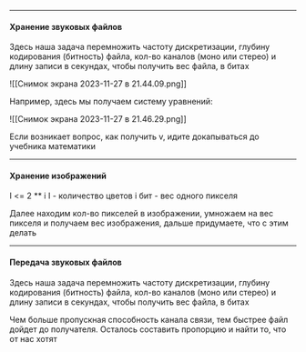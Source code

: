 ***

#### Хранение звуковых файлов

Здесь наша задача перемножить частоту дискретизации, глубину кодирования (битность) файла, кол-во каналов (моно или стерео) и длину записи в секундах, чтобы получить вес файла, в битах

![[Снимок экрана 2023-11-27 в 21.44.09.png]]

Например, здесь мы получаем систему уравнений:

![[Снимок экрана 2023-11-27 в 21.46.29.png]]

Если возникает вопрос, как получить v, идите докапываться до учебника математики

***
#### Хранение изображений

I <= 2 ** i
I - количество цветов
i бит - вес одного пикселя

Далее находим кол-во пикселей в изображении, умножаем на вес пикселя и получаем вес изображения, дальше придумаете, что с этим делать

***
#### Передача звуковых файлов

Здесь наша задача перемножить частоту дискретизации, глубину кодирования (битность) файла, кол-во каналов (моно или стерео) и длину записи в секундах, чтобы получить вес файла, в битах

Чем больше пропускная способность канала связи, тем быстрее файл дойдет до получателя. Осталось составить пропорцию и найти то, что от нас хотят